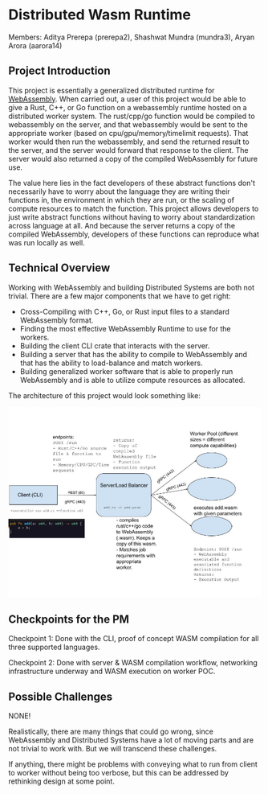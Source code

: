 # Distributed Wasm Runtime

Members: Aditya Prerepa (prerepa2), Shashwat Mundra (mundra3), Aryan Arora (aarora14)

## Project Introduction

This project is essentially a generalized distributed runtime for [WebAssembly](https://webassembly.org/). When carried out, a user of this project would be able to give a Rust, C++, or Go function on a webassembly runtime hosted on a distributed worker system. The rust/cpp/go function would be compiled to webassembly on the server, and that webassembly would be sent to the appropriate worker (based on cpu/gpu/memory/timelimit requests). That worker would then run the webassembly, and send the returned result to the server, and the server would forward that response to the client. The server would also returned a copy of the compiled WebAssembly for future use.

The value here lies in the fact developers of these abstract functions don't necessarily have to worry about the language they are writing their functions in, the environment in which they are run, or the scaling of compute resources to match the function. This project allows developers to just write abstract functions without having to worry about standardization across language at all. And because the server returns a copy of the compiled WebAssembly, developers of these functions can reproduce what was run locally as well.

## Technical Overview

Working with WebAssembly and building Distributed Systems are both not trivial. There are a few major components that we have to get right:

- Cross-Compiling with C++, Go, or Rust input files to a standard WebAssembly format.
- Finding the most effective WebAssembly Runtime to use for the workers.
- Building the client CLI crate that interacts with the server.
- Building a server that has the ability to compile to WebAssembly and that has the ability to load-balance and match workers.
- Building generalized worker software that is able to properly run WebAssembly and is able to utilize compute resources as allocated.

The architecture of this project would look something like:

![Architecture](https://github.com/adiprerepa/distributed-wasm-runtime/blob/main/cs128h%20architecture.jpg)


## Checkpoints for the PM

Checkpoint 1: Done with the CLI, proof of concept WASM compilation for all three supported languages.

Checkpoint 2: Done with server & WASM compilation workflow, networking infrastructure underway and WASM execution on worker POC.

## Possible Challenges

NONE!

Realistically, there are many things that could go wrong, since WebAssembly and Distributed Systems have a lot of moving parts and are not trivial to work with. But we will transcend these challenges.

If anything, there might be problems with conveying what to run from client to worker without being too verbose, but this can be addressed by rethinking design at some point.

